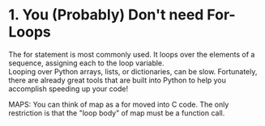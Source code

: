 # 1. You (Probably) Don't need For-Loops
The for statement is most commonly used. It loops over the elements of a sequence, assigning each to the loop variable.  
Looping over Python arrays, lists, or dictionaries, can be slow. Fortunately, there are already great tools that are built into Python to help you accomplish speeding up your code! 



MAPS:
You can think of map as a for moved into C code. The only restriction is that the "loop body" of map must be a function call. 
